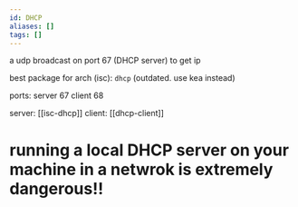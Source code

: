 ```yaml
---
id: DHCP
aliases: []
tags: []
---
```


a udp broadcast on port 67 (DHCP server) to get ip

best package for arch (isc): `dhcp`
(outdated. use kea instead)

ports:
    server  67
    client  68

server: [[isc-dhcp]]
client: [[dhcp-client]]

# running a local DHCP server on your machine in a netwrok is extremely dangerous!!

